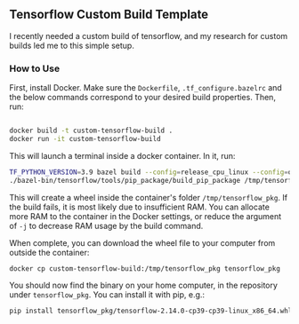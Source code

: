 ## Tensorflow Custom Build Template

I recently needed a custom build of tensorflow, and my research for custom builds led me to this simple setup.

### How to Use

First, install Docker. Make sure the `Dockerfile`, `.tf_configure.bazelrc` and the below commands correspond to your desired build properties. Then, run:

```bash

docker build -t custom-tensorflow-build .
docker run -it custom-tensorflow-build
```

This will launch a terminal inside a docker container. In it, run:

```bash
TF_PYTHON_VERSION=3.9 bazel build --config=release_cpu_linux --config=opt -j 8 //tensorflow/tools/pip_package:build_pip_package
./bazel-bin/tensorflow/tools/pip_package/build_pip_package /tmp/tensorflow_pkg
```

This will create a wheel inside the container's folder `/tmp/tensorflow_pkg`. If the build fails, it is most likely due to insufficient RAM. You can allocate more RAM to the container in the Docker settings, or reduce the argument of `-j` to decrease RAM usage by the build command.

When complete, you can download the wheel file to your computer from outside the container:

```bash
docker cp custom-tensorflow-build:/tmp/tensorflow_pkg tensorflow_pkg
```

You should now find the binary on your home computer, in the repository under `tensorflow_pkg`. You can install it with pip, e.g.:

```bash
pip install tensorflow_pkg/tensorflow-2.14.0-cp39-cp39-linux_x86_64.whl
```
